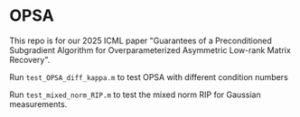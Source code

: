# OPSA
This repo is for our 2025 ICML paper "Guarantees of a Preconditioned Subgradient Algorithm for Overparameterized Asymmetric Low-rank Matrix Recovery". 

Run `test_OPSA_diff_kappa.m` to test OPSA with different condition numbers

Run `test_mixed_norm_RIP.m` to test the mixed norm RIP for Gaussian measurements. 
